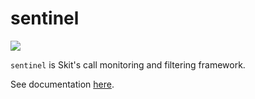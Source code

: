 # sentinel

![](https://img.shields.io/github/v/tag/skit-ai/sentinel.svg?style=flat-square)

`sentinel` is Skit's call monitoring and filtering framework.

See documentation [here](https://skit-ai.github.io/sentinel).

